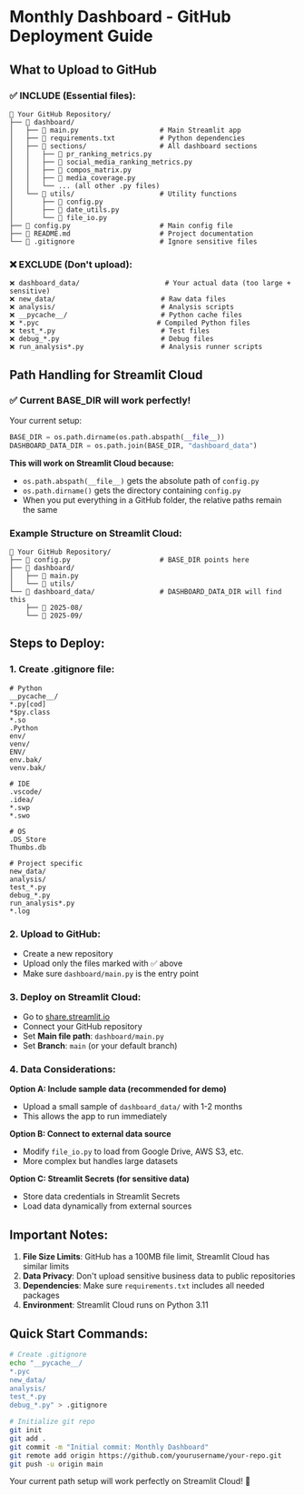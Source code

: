 # Monthly Dashboard - GitHub Deployment Guide

## What to Upload to GitHub

### ✅ **INCLUDE** (Essential files):
```
📁 Your GitHub Repository/
├── 📁 dashboard/
│   ├── 📄 main.py                    # Main Streamlit app
│   ├── 📄 requirements.txt           # Python dependencies
│   ├── 📁 sections/                  # All dashboard sections
│   │   ├── 📄 pr_ranking_metrics.py
│   │   ├── 📄 social_media_ranking_metrics.py
│   │   ├── 📄 compos_matrix.py
│   │   ├── 📄 media_coverage.py
│   │   └── ... (all other .py files)
│   └── 📁 utils/                     # Utility functions
│       ├── 📄 config.py
│       ├── 📄 date_utils.py
│       └── 📄 file_io.py
├── 📄 config.py                      # Main config file
├── 📄 README.md                      # Project documentation
└── 📄 .gitignore                     # Ignore sensitive files
```

### ❌ **EXCLUDE** (Don't upload):
```
❌ dashboard_data/                     # Your actual data (too large + sensitive)
❌ new_data/                          # Raw data files
❌ analysis/                          # Analysis scripts
❌ __pycache__/                       # Python cache files
❌ *.pyc                             # Compiled Python files
❌ test_*.py                          # Test files
❌ debug_*.py                         # Debug files
❌ run_analysis*.py                   # Analysis runner scripts
```

## Path Handling for Streamlit Cloud

### ✅ **Current BASE_DIR will work perfectly!**

Your current setup:
```python
BASE_DIR = os.path.dirname(os.path.abspath(__file__))
DASHBOARD_DATA_DIR = os.path.join(BASE_DIR, "dashboard_data")
```

**This will work on Streamlit Cloud because:**
- `os.path.abspath(__file__)` gets the absolute path of `config.py`
- `os.path.dirname()` gets the directory containing `config.py`
- When you put everything in a GitHub folder, the relative paths remain the same

### Example Structure on Streamlit Cloud:
```
📁 Your GitHub Repository/
├── 📄 config.py                      # BASE_DIR points here
├── 📁 dashboard/
│   ├── 📄 main.py
│   └── 📁 utils/
└── 📁 dashboard_data/                # DASHBOARD_DATA_DIR will find this
    ├── 📁 2025-08/
    └── 📁 2025-09/
```

## Steps to Deploy:

### 1. Create .gitignore file:
```gitignore
# Python
__pycache__/
*.py[cod]
*$py.class
*.so
.Python
env/
venv/
ENV/
env.bak/
venv.bak/

# IDE
.vscode/
.idea/
*.swp
*.swo

# OS
.DS_Store
Thumbs.db

# Project specific
new_data/
analysis/
test_*.py
debug_*.py
run_analysis*.py
*.log
```

### 2. Upload to GitHub:
- Create a new repository
- Upload only the files marked with ✅ above
- Make sure `dashboard/main.py` is the entry point

### 3. Deploy on Streamlit Cloud:
- Go to [share.streamlit.io](https://share.streamlit.io)
- Connect your GitHub repository
- Set **Main file path**: `dashboard/main.py`
- Set **Branch**: `main` (or your default branch)

### 4. Data Considerations:

**Option A: Include sample data (recommended for demo)**
- Upload a small sample of `dashboard_data/` with 1-2 months
- This allows the app to run immediately

**Option B: Connect to external data source**
- Modify `file_io.py` to load from Google Drive, AWS S3, etc.
- More complex but handles large datasets

**Option C: Streamlit Secrets (for sensitive data)**
- Store data credentials in Streamlit Secrets
- Load data dynamically from external sources

## Important Notes:

1. **File Size Limits**: GitHub has a 100MB file limit, Streamlit Cloud has similar limits
2. **Data Privacy**: Don't upload sensitive business data to public repositories
3. **Dependencies**: Make sure `requirements.txt` includes all needed packages
4. **Environment**: Streamlit Cloud runs on Python 3.11

## Quick Start Commands:

```bash
# Create .gitignore
echo "__pycache__/
*.pyc
new_data/
analysis/
test_*.py
debug_*.py" > .gitignore

# Initialize git repo
git init
git add .
git commit -m "Initial commit: Monthly Dashboard"
git remote add origin https://github.com/yourusername/your-repo.git
git push -u origin main
```

Your current path setup will work perfectly on Streamlit Cloud! 🚀
